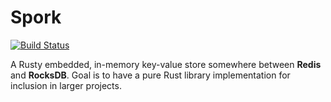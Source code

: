 # Spork

[![Build Status](https://travis-ci.org/Jarusk/rusty-trie.svg?branch=master)](https://travis-ci.org/Jarusk/rusty-trie)




A Rusty embedded, in-memory key-value store somewhere between **Redis** and **RocksDB**. Goal is to have a pure Rust library implementation for inclusion in larger projects.
